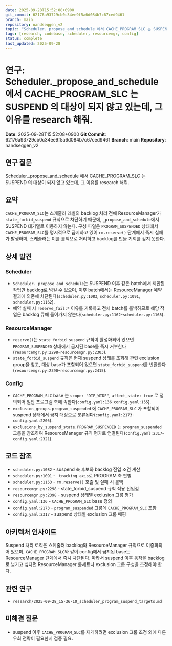 ```yaml
---
date: 2025-09-28T15:52:08+0900
git_commit: 62176a93729cb0c34ee9f5a6d084b7c67ced9461
branch: main
repository: nandseqgen_v2
topic: "Scheduler._propose_and_schedule 에서 CACHE_PROGRAM_SLC 는 SUSPEND 의 대상이 되지 않고 있는데, 그 이유를 research 해줘."
tags: [research, codebase, scheduler, resourcemgr, config]
status: complete
last_updated: 2025-09-28
---
```


# 연구: Scheduler._propose_and_schedule 에서 CACHE_PROGRAM_SLC 는 SUSPEND 의 대상이 되지 않고 있는데, 그 이유를 research 해줘.

**Date**: 2025-09-28T15:52:08+0900
**Git Commit**: 62176a93729cb0c34ee9f5a6d084b7c67ced9461
**Branch**: main
**Repository**: nandseqgen_v2

## 연구 질문
Scheduler._propose_and_schedule 에서 CACHE_PROGRAM_SLC 는 SUSPEND 의 대상이 되지 않고 있는데, 그 이유를 research 해줘.

## 요약
`CACHE_PROGRAM_SLC`는 스케줄러 레벨의 backlog 처리 전에 ResourceManager가 `state_forbid_suspend` 규칙으로 차단하기 때문에, `_propose_and_schedule`에서 SUSPEND 대기열로 이동하지 않는다. 구성 파일은 `PROGRAM_SUSPENDED` 상태에서 `CACHE_PROGRAM_SLC`를 명시적으로 금지하고 있어 `rm.reserve()` 단계에서 즉시 실패가 발생하며, 스케줄러는 이를 롤백으로 처리하고 backlog를 만들 기회를 갖지 못한다.

## 상세 발견

### Scheduler
- `Scheduler._propose_and_schedule`는 SUSPEND 이후 같은 batch에서 제안된 작업만 backlog로 넘길 수 있으며, 이후 batch에서는 ResourceManager 예약 결과에 의존해 차단된다(`scheduler.py:1083`, `scheduler.py:1091`, `scheduler.py:1162`).
- 예약 실패 시 `reserve_fail:*` 이유를 기록하고 전체 batch를 롤백하므로 해당 작업은 backlog 큐에 들어가지 않는다(`scheduler.py:1162`-`scheduler.py:1165`).

### ResourceManager
- `reserve()`는 `state_forbid_suspend` 규칙이 활성화되어 있으면 `PROGRAM_SUSPENDED` 상태에서 금지된 base를 즉시 거부한다(`resourcemgr.py:2298`-`resourcemgr.py:2303`).
- `state_forbid_suspend` 규칙은 현재 suspend 상태를 조회해 관련 exclusion group을 찾고, 대상 base가 포함되어 있으면 `state_forbid_suspend`를 반환한다(`resourcemgr.py:2390`-`resourcemgr.py:2415`).

### Config
- `CACHE_PROGRAM_SLC` base 는 `scope: "DIE_WIDE"`, `affect_state: true` 로 정의되어 일반 프로그램 축에 속한다(`config.yaml:136`-`config.yaml:155`).
- `exclusion_groups.program_suspended` 에 `CACHE_PROGRAM_SLC` 가 포함되어 suspend 상태에서 금지 대상으로 분류된다(`config.yaml:2173`-`config.yaml:2205`).
- `exclusions_by_suspend_state.PROGRAM_SUSPENDED` 는 `program_suspended` 그룹을 참조하여 ResourceManager 규칙 평가로 연결된다(`config.yaml:2317`-`config.yaml:2321`).

## 코드 참조
- `scheduler.py:1082` - suspend 축 후보와 backlog 진입 조건 계산
- `scheduler.py:1091` - `_tracking_axis`로 PROGRAM 축 판별
- `scheduler.py:1153` - `rm.reserve()` 호출 및 실패 시 롤백
- `resourcemgr.py:2298` - state_forbid_suspend 규칙 적용 진입점
- `resourcemgr.py:2398` - suspend 상태별 exclusion 그룹 평가
- `config.yaml:136` - `CACHE_PROGRAM_SLC` base 정의
- `config.yaml:2173` - `program_suspended` 그룹에 `CACHE_PROGRAM_SLC` 포함
- `config.yaml:2317` - suspend 상태별 exclusion 그룹 매핑

## 아키텍처 인사이트
Suspend 처리 로직은 스케줄러 backlog와 ResourceManager 규칙으로 이중화되어 있으며, `CACHE_PROGRAM_SLC`와 같이 config에서 금지된 base는 ResourceManager 단계에서 즉시 차단된다. 따라서 suspend 이후 동작을 backlog로 넘기고 싶다면 ResourceManager 룰세트나 exclusion 그룹 구성을 조정해야 한다.

## 관련 연구
- `research/2025-09-28_15-36-10_scheduler_program_suspend_targets.md`

## 미해결 질문
- suspend 이후 `CACHE_PROGRAM_SLC`를 재개하려면 exclusion 그룹 조정 외에 다른 우회 전략이 필요한지 검증 필요.
